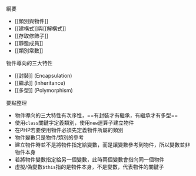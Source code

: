 綱要
* [[類別與物件]]
* [[建構式]]與[[解構式]]
* [[存取修飾子]]
* [[靜態成員]]
* [[類別常數]]

物件導向的三大特性
- [[封裝]] (Encapsulation)
- [[繼承]] (Inheritance)
- [[多型]] (Polymorphism)

要點整理
* 物件導向的三大特性有次序性，==有封裝才有繼承，有繼承才有多型==
* 使用`class`關鍵字定義類別，使用`new`運算子建立物件
* 在PHP若要使用物件必須先定義物件所屬的類別
* 物件變數只是物件/類別的參考
* 建立物件時並不是將物件指定給變數，而是讓變數參考到物件，所以變數並非物件本身
* 若將物件變數指定給另一個變數，此時兩個變數會指向同一個物件
* 虛擬/偽變數`$this`指的是物件本身，不是變數，代表物件的關鍵子